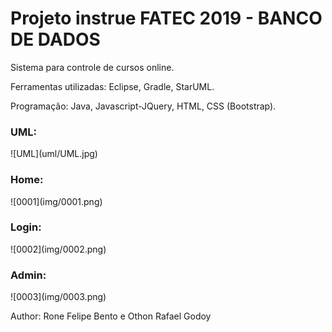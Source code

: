 <h1>Projeto instrue FATEC 2019 - BANCO DE DADOS</h1>

<p>Sistema para controle de cursos online.

Ferramentas utilizadas: Eclipse, Gradle, StarUML.

Programação: Java, Javascript-JQuery, HTML, CSS (Bootstrap).</p>

<h3>UML:</h3>
![UML](uml/UML.jpg)

<h3>Home:</h3>
![0001](img/0001.png)

<h3>Login:</h3>
![0002](img/0002.png)

<h3>Admin:</h3>
![0003](img/0003.png)











</small>Author: Rone Felipe Bento e Othon Rafael Godoy<small>
